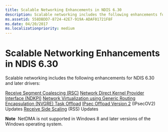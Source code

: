 ```yaml
---
title: Scalable Networking Enhancements in NDIS 6.30
description: Scalable networking includes the following enhancements for NDIS 6.30 and later drivers
ms.assetid: 558DBDD7-8724-42E7-919A-ADAF01721F8F
ms.date: 04/20/2017
ms.localizationpriority: medium
---
```


# Scalable Networking Enhancements in NDIS 6.30


Scalable networking includes the following enhancements for NDIS 6.30 and later drivers:

[Receive Segment Coalescing (RSC)](receive-segment-coalescing--rsc-.md)
[Network Direct Kernel Provider Interface (NDKPI)](network-direct-kernel-programming-interface--ndkpi-.md)
[Network Virtualization using Generic Routing Encapsulation (NVGRE) Task Offload](network-virtualization-using-generic-routing-encapsulation--nvgre--task-offload.md)
[IPsec Offload Version 2](ipsec-offload-version-2.md) (IPsecOV2) Updates
[Receive Side Scaling](ndis-receive-side-scaling2.md) (RSS) Updates

**Note**  NetDMA is not supported in Windows 8 and later versions of the Windows operating system.

 

 

 






